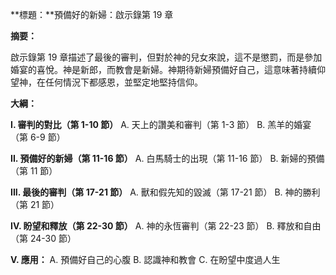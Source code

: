 **標題：**預備好的新婦：啟示錄第 19 章

**摘要：**

啟示錄第 19 章描述了最後的審判，但對於神的兒女來說，這不是懲罰，而是參加婚宴的喜悅。神是新郎，而教會是新婦。神期待新婦預備好自己，這意味著持續仰望神，在任何情況下都感恩，並堅定地堅持信仰。

**大綱：**

**I. 審判的對比（第 1-10 節）**
    A. 天上的讚美和審判（第 1-3 節）
    B. 羔羊的婚宴（第 6-9 節）

**II. 預備好的新婦（第 11-16 節）**
    A. 白馬騎士的出現（第 11-16 節）
    B. 新婦的預備（第 11 節）

**III. 最後的審判（第 17-21 節）**
    A. 獸和假先知的毀滅（第 17-21 節）
    B. 神的勝利（第 21 節）

**IV. 盼望和釋放（第 22-30 節）**
    A. 神的永恆審判（第 22-23 節）
    B. 釋放和自由（第 24-30 節）

**V. 應用：**
    A. 預備好自己的心腹
    B. 認識神和教會
    C. 在盼望中度過人生